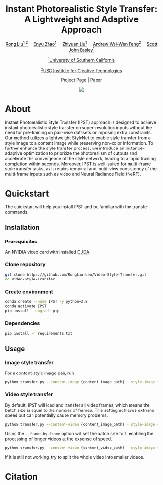 <h1 align="center"> Instant Photorealistic Style Transfer:<br /> A Lightweight and Adaptive Approach </h1>
<p align="center">
<a style="color:#000000;" href="https://rongliu-leo.github.io/">Rong Liu<sup>1,2</sup></a>&nbsp;&nbsp;&nbsp;&nbsp;
<a style="color:#000000;" href="https://www.linkedin.com/in/enyu-zhao-564566250/">Enyu Zhao<sup>1</sup></a>&nbsp;&nbsp;&nbsp;&nbsp;
<a style="color:#000000;" href="https://www.linkedin.com/in/liuzy98/">Zhiyuan Liu<sup>1</sup></a>&nbsp;&nbsp;&nbsp;&nbsp;
<a style="color:#000000;" href="">Andrew Wei-Wen Feng<sup>2</sup></a>&nbsp;&nbsp;&nbsp;&nbsp;
<a style="color:#000000;" href="https://viterbi.usc.edu/directory/faculty/Easley/Scott">Scott John Easley<sup>1</sup></a>
</p>

<p align="center">
<a href="https://www.usc.edu/"><sup>1</sup>University of Southern California</a> 
</p>

<p align="center">
<a href="https://ict.usc.edu/"><sup>2</sup>USC Institute for Creative Technologies</a> 
</p>

<p align="center">
<a href="https://rongliu-leo.github.io/Video-Style-Transfer/">Project Page</a>
<a>  |  </a>
<a href="https://arxiv.org/abs/2309.10011">Paper</a> 
</p>

 <p align="center">
<image src="asset/teaser.png">
</p>


# About
Instant Photorealistic Style Transfer (IPST) approach is designed to achieve 
instant photorealistic style transfer on super-resolution inputs without the need for pre-training on pair-wise datasets or imposing extra constraints. Our method utilizes a lightweight StyleNet to enable style transfer from a style image to a content image while preserving non-color information.
To further enhance the style transfer process, we introduce an instance-adaptive optimization to prioritize the photorealism of outputs and accelerate the convergence of the style network, leading to a rapid training completion within seconds.
Moreover, IPST is well-suited for multi-frame style transfer tasks, as it retains temporal and multi-view consistency of the multi-frame inputs such as video and Neural Radiance Field (NeRF).




# Quickstart
The quickstart will help you install IPST and be familiar with the transfer commands.

## Installation

### Prerequisites

An NVIDIA video card with installed [CUDA](https://docs.nvidia.com/cuda/cuda-quick-start-guide/index.html).

### Clone repository
```bash
git clone https://github.com/RongLiu-Leo/Video-Style-Transfer.git
cd Video-Style-Transfer
```

### Create environment

```bash
conda create --name IPST -y python=3.8
conda activate IPST
pip install --upgrade pip
```

### Dependencies
```bash
pip install -r requirements.txt
```

## Usage

### Image style transfer
For a content-style image pair, run
```bash
python transfer.py --content-image {content_image_path} --style-image {style_image_path}
```

### Video style transfer
By default, IPST will load and transfer all video frames, which means the batch size is equal to the number of frames. This setting achieves extreme speed but can potentially cause memory problems.
```bash
python transfer.py --content-video {content_image_path} --style-image {style_image_path}
```
Using the ```--frame-by-frame``` option will set the batch size to 1, enabling the processing of longer videos at the expense of speed.
```bash
python transfer.py --content-video {content_video_path} --style-image {style_image_path} --frame-by-frame True
```
If it is still not working, try to split the whole video into smaller videos.

# Citation
